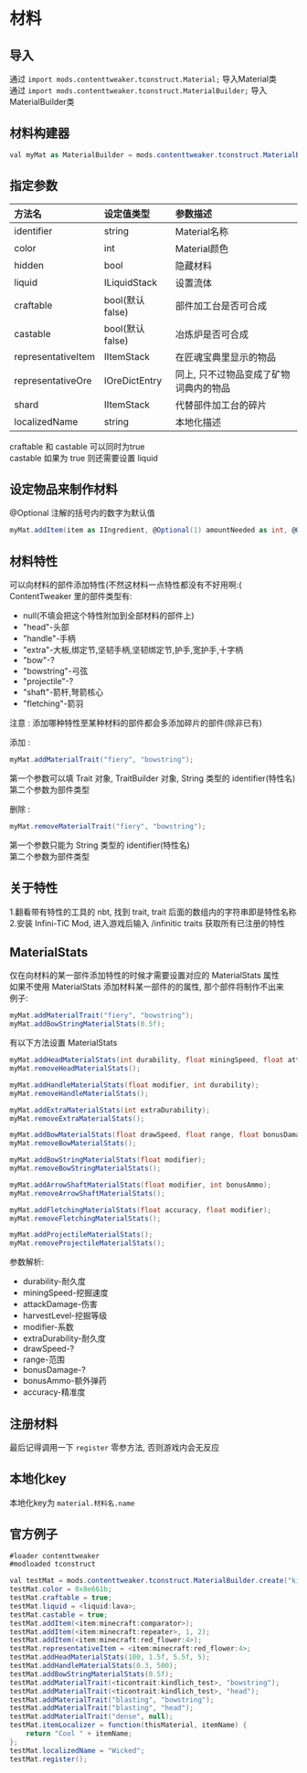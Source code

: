 # 材料  

## 导入

通过 `import mods.contenttweaker.tconstruct.Material;` 导入Material类  
通过 `import mods.contenttweaker.tconstruct.MaterialBuilder;` 导入MaterialBuilder类

## 材料构建器

```csharp
val myMat as MaterialBuilder = mods.contenttweaker.tconstruct.MaterialBuilder.create(identifier as string);
```

## 指定参数

| 方法名 | 设定值类型 | 参数描述 |
| :--- | :--- | :--- |
| identifier | string | Material名称 |
| color | int | Material颜色 |
| hidden | bool | 隐藏材料 |
| liquid | ILiquidStack | 设置流体 |
| craftable | bool(默认false) | 部件加工台是否可合成 |
| castable | bool(默认false) | 冶炼炉是否可合成 |
| representativeItem | IItemStack | 在匠魂宝典里显示的物品 |
| representativeOre | IOreDictEntry | 同上, 只不过物品变成了矿物词典内的物品 |
| shard | IItemStack | 代替部件加工台的碎片 |
| localizedName | string | 本地化描述 |  

craftable 和 castable 可以同时为true  
castable 如果为 true 则还需要设置 liquid

## 设定物品来制作材料

@Optional 注解的括号内的数字为默认值

```csharp
myMat.addItem(item as IIngredient, @Optional(1) amountNeeded as int, @Optional(144) amountMatched as int));
```  

## 材料特性

可以向材料的部件添加特性(不然这材料一点特性都没有不好用啊:(
ContentTweaker 里的部件类型有:  

* null(不填会把这个特性附加到全部材料的部件上)
* "head"\-头部
* "handle"\-手柄
* "extra"\-大板,绑定节,坚韧手柄,坚韧绑定节,护手,宽护手,十字柄
* "bow"\-?
* "bowstring"\-弓弦
* "projectile"\-?
* "shaft"\-箭杆,弩箭核心
* "fletching"\-箭羽

注意 : 添加哪种特性至某种材料的部件都会多添加碎片的部件(除非已有)

添加 : 
```csharp
myMat.addMaterialTrait("fiery", "bowstring");
```
第一个参数可以填 Trait 对象, TraitBuilder 对象, String 类型的 identifier(特性名)  
第二个参数为部件类型

删除 : 
```csharp
myMat.removeMaterialTrait("fiery", "bowstring");
```
第一个参数只能为 String 类型的 identifier(特性名)  
第二个参数为部件类型

## 关于特性

1.翻看带有特性的工具的 nbt, 找到 trait, trait 后面的数组内的字符串即是特性名称  
2.安装 Infini-TiC Mod, 进入游戏后输入 /infinitic traits 获取所有已注册的特性

## MaterialStats

仅在向材料的某一部件添加特性的时候才需要设置对应的 MaterialStats 属性  
如果不使用 MaterialStats 添加材料某一部件的的属性, 那个部件将制作不出来  
例子:
```csharp
myMat.addMaterialTrait("fiery", "bowstring");
myMat.addBowStringMaterialStats(0.5f);
```

有以下方法设置 MaterialStats

```csharp
myMat.addHeadMaterialStats(int durability, float miningSpeed, float attackDamage, int harvestLevel);
myMat.removeHeadMaterialStats();

myMat.addHandleMaterialStats(float modifier, int durability);
myMat.removeHandleMaterialStats();

myMat.addExtraMaterialStats(int extraDurability);
myMat.removeExtraMaterialStats();

myMat.addBowMaterialStats(float drawSpeed, float range, float bonusDamage);
myMat.removeBowMaterialStats();

myMat.addBowStringMaterialStats(float modifier);
myMat.removeBowStringMaterialStats();

myMat.addArrowShaftMaterialStats(float modifier, int bonusAmmo);
myMat.removeArrowShaftMaterialStats();

myMat.addFletchingMaterialStats(float accuracy, float modifier);
myMat.removeFletchingMaterialStats();

myMat.addProjectileMaterialStats();
myMat.removeProjectileMaterialStats();
```

参数解析:

* durability\-耐久度
* miningSpeed\-挖掘速度
* attackDamage\-伤害
* harvestLevel\-挖掘等级
* modifier\-系数
* extraDurability\-耐久度
* drawSpeed\-?
* range\-范围
* bonusDamage\-?
* bonusAmmo\-额外弹药
* accuracy\-精准度

## 注册材料

最后记得调用一下 `register` 零参方法, 否则游戏内会无反应  

## 本地化key

本地化key为 `material.材料名.name`

## 官方例子

```csharp
#loader contenttweaker
#modloaded tconstruct

val testMat = mods.contenttweaker.tconstruct.MaterialBuilder.create("kindlich_mat");
testMat.color = 0x8e661b;
testMat.craftable = true;
testMat.liquid = <liquid:lava>;
testMat.castable = true;
testMat.addItem(<item:minecraft:comparator>);
testMat.addItem(<item:minecraft:repeater>, 1, 2);
testMat.addItem(<item:minecraft:red_flower:4>);
testMat.representativeItem = <item:minecraft:red_flower:4>;
testMat.addHeadMaterialStats(100, 1.5f, 5.5f, 5);
testMat.addHandleMaterialStats(0.3, 500);
testMat.addBowStringMaterialStats(0.5f);
testMat.addMaterialTrait(<ticontrait:kindlich_test>, "bowstring");
testMat.addMaterialTrait(<ticontrait:kindlich_test>, "head");
testMat.addMaterialTrait("blasting", "bowstring");
testMat.addMaterialTrait("blasting", "head");
testMat.addMaterialTrait("dense", null);
testMat.itemLocalizer = function(thisMaterial, itemName) {
    return "Cool " + itemName;
};
testMat.localizedName = "Wicked";
testMat.register();
```
